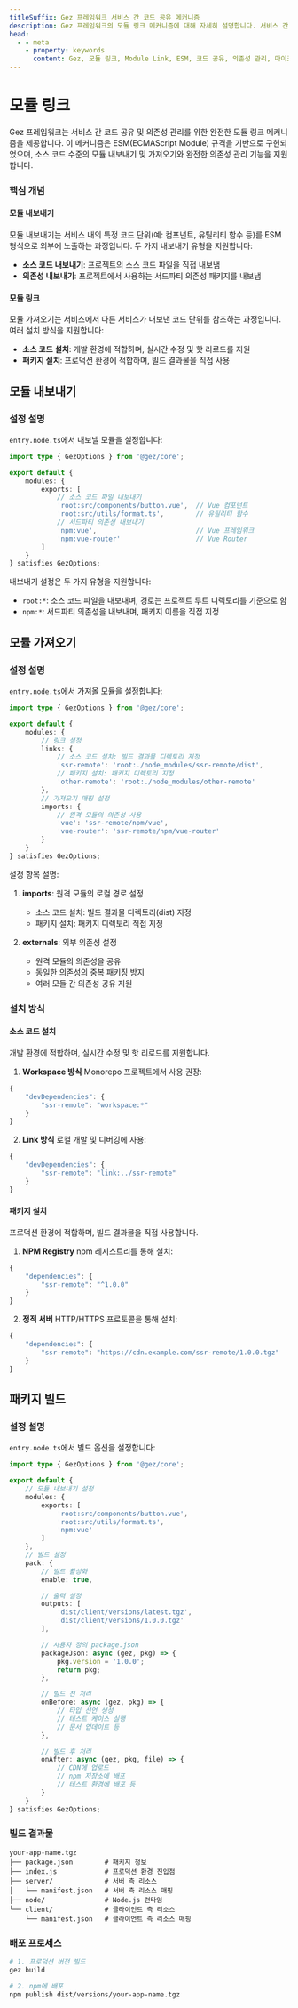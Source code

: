 ```yaml
---
titleSuffix: Gez 프레임워크 서비스 간 코드 공유 메커니즘
description: Gez 프레임워크의 모듈 링크 메커니즘에 대해 자세히 설명합니다. 서비스 간 코드 공유, 의존성 관리 및 ESM 규격 구현을 포함하여 개발자가 효율적인 마이크로 프론트엔드 애플리케이션을 구축할 수 있도록 돕습니다.
head:
  - - meta
    - property: keywords
      content: Gez, 모듈 링크, Module Link, ESM, 코드 공유, 의존성 관리, 마이크로 프론트엔드
---
```


# 모듈 링크

Gez 프레임워크는 서비스 간 코드 공유 및 의존성 관리를 위한 완전한 모듈 링크 메커니즘을 제공합니다. 이 메커니즘은 ESM(ECMAScript Module) 규격을 기반으로 구현되었으며, 소스 코드 수준의 모듈 내보내기 및 가져오기와 완전한 의존성 관리 기능을 지원합니다.

### 핵심 개념

#### 모듈 내보내기
모듈 내보내기는 서비스 내의 특정 코드 단위(예: 컴포넌트, 유틸리티 함수 등)를 ESM 형식으로 외부에 노출하는 과정입니다. 두 가지 내보내기 유형을 지원합니다:
- **소스 코드 내보내기**: 프로젝트의 소스 코드 파일을 직접 내보냄
- **의존성 내보내기**: 프로젝트에서 사용하는 서드파티 의존성 패키지를 내보냄

#### 모듈 링크
모듈 가져오기는 서비스에서 다른 서비스가 내보낸 코드 단위를 참조하는 과정입니다. 여러 설치 방식을 지원합니다:
- **소스 코드 설치**: 개발 환경에 적합하며, 실시간 수정 및 핫 리로드를 지원
- **패키지 설치**: 프로덕션 환경에 적합하며, 빌드 결과물을 직접 사용

## 모듈 내보내기

### 설정 설명

`entry.node.ts`에서 내보낼 모듈을 설정합니다:

```ts title="src/entry.node.ts"
import type { GezOptions } from '@gez/core';

export default {
    modules: {
        exports: [
            // 소스 코드 파일 내보내기
            'root:src/components/button.vue',  // Vue 컴포넌트
            'root:src/utils/format.ts',        // 유틸리티 함수
            // 서드파티 의존성 내보내기
            'npm:vue',                         // Vue 프레임워크
            'npm:vue-router'                   // Vue Router
        ]
    }
} satisfies GezOptions;
```

내보내기 설정은 두 가지 유형을 지원합니다:
- `root:*`: 소스 코드 파일을 내보내며, 경로는 프로젝트 루트 디렉토리를 기준으로 함
- `npm:*`: 서드파티 의존성을 내보내며, 패키지 이름을 직접 지정

## 모듈 가져오기

### 설정 설명

`entry.node.ts`에서 가져올 모듈을 설정합니다:

```ts title="src/entry.node.ts"
import type { GezOptions } from '@gez/core';

export default {
    modules: {
        // 링크 설정
        links: {
            // 소스 코드 설치: 빌드 결과물 디렉토리 지정
            'ssr-remote': 'root:./node_modules/ssr-remote/dist',
            // 패키지 설치: 패키지 디렉토리 지정
            'other-remote': 'root:./node_modules/other-remote'
        },
        // 가져오기 매핑 설정
        imports: {
            // 원격 모듈의 의존성 사용
            'vue': 'ssr-remote/npm/vue',
            'vue-router': 'ssr-remote/npm/vue-router'
        }
    }
} satisfies GezOptions;
```

설정 항목 설명:
1. **imports**: 원격 모듈의 로컬 경로 설정
   - 소스 코드 설치: 빌드 결과물 디렉토리(dist) 지정
   - 패키지 설치: 패키지 디렉토리 직접 지정

2. **externals**: 외부 의존성 설정
   - 원격 모듈의 의존성을 공유
   - 동일한 의존성의 중복 패키징 방지
   - 여러 모듈 간 의존성 공유 지원

### 설치 방식

#### 소스 코드 설치
개발 환경에 적합하며, 실시간 수정 및 핫 리로드를 지원합니다.

1. **Workspace 방식**
Monorepo 프로젝트에서 사용 권장:
```ts title="package.json"
{
    "devDependencies": {
        "ssr-remote": "workspace:*"
    }
}
```

2. **Link 방식**
로컬 개발 및 디버깅에 사용:
```ts title="package.json"
{
    "devDependencies": {
        "ssr-remote": "link:../ssr-remote"
    }
}
```

#### 패키지 설치
프로덕션 환경에 적합하며, 빌드 결과물을 직접 사용합니다.

1. **NPM Registry**
npm 레지스트리를 통해 설치:
```ts title="package.json"
{
    "dependencies": {
        "ssr-remote": "^1.0.0"
    }
}
```

2. **정적 서버**
HTTP/HTTPS 프로토콜을 통해 설치:
```ts title="package.json"
{
    "dependencies": {
        "ssr-remote": "https://cdn.example.com/ssr-remote/1.0.0.tgz"
    }
}
```

## 패키지 빌드

### 설정 설명

`entry.node.ts`에서 빌드 옵션을 설정합니다:

```ts title="src/entry.node.ts"
import type { GezOptions } from '@gez/core';

export default {
    // 모듈 내보내기 설정
    modules: {
        exports: [
            'root:src/components/button.vue',
            'root:src/utils/format.ts',
            'npm:vue'
        ]
    },
    // 빌드 설정
    pack: {
        // 빌드 활성화
        enable: true,

        // 출력 설정
        outputs: [
            'dist/client/versions/latest.tgz',
            'dist/client/versions/1.0.0.tgz'
        ],

        // 사용자 정의 package.json
        packageJson: async (gez, pkg) => {
            pkg.version = '1.0.0';
            return pkg;
        },

        // 빌드 전 처리
        onBefore: async (gez, pkg) => {
            // 타입 선언 생성
            // 테스트 케이스 실행
            // 문서 업데이트 등
        },

        // 빌드 후 처리
        onAfter: async (gez, pkg, file) => {
            // CDN에 업로드
            // npm 저장소에 배포
            // 테스트 환경에 배포 등
        }
    }
} satisfies GezOptions;
```

### 빌드 결과물

```
your-app-name.tgz
├── package.json        # 패키지 정보
├── index.js            # 프로덕션 환경 진입점
├── server/             # 서버 측 리소스
│   └── manifest.json   # 서버 측 리소스 매핑
├── node/               # Node.js 런타임
└── client/             # 클라이언트 측 리소스
    └── manifest.json   # 클라이언트 측 리소스 매핑
```

### 배포 프로세스

```bash
# 1. 프로덕션 버전 빌드
gez build

# 2. npm에 배포
npm publish dist/versions/your-app-name.tgz
```